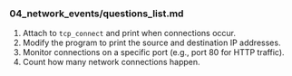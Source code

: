 ### **04_network_events/questions_list.md**
1. Attach to `tcp_connect` and print when connections occur.
2. Modify the program to print the source and destination IP addresses.
3. Monitor connections on a specific port (e.g., port 80 for HTTP traffic).
4. Count how many network connections happen.
